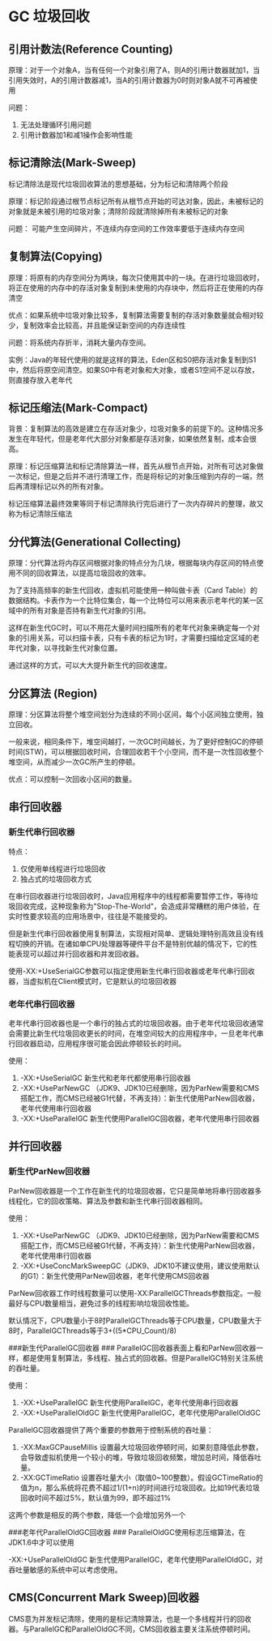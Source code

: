 # GC 垃圾回收 #
## 引用计数法(Reference Counting) ##
原理：对于一个对象A，当有任何一个对象引用了A，则A的引用计数器就加1，当引用失效时，A的引用计数器减1，当A的引用计数器为0时则对象A就不可再被使用

问题：
1. 无法处理循环引用问题
2. 引用计数器加1和减1操作会影响性能

## 标记清除法(Mark-Sweep) ##
标记清除法是现代垃圾回收算法的思想基础，分为标记和清除两个阶段

原理：标记阶段通过根节点标记所有从根节点开始的可达对象，因此，未被标记的对象就是未被引用的垃圾对象；清除阶段就清除掉所有未被标记的对象

问题：
可能产生空间碎片，不连续内存空间的工作效率要低于连续内存空间

## 复制算法(Copying) ##
原理：将原有的内存空间分为两块，每次只使用其中的一块。在进行垃圾回收时，将正在使用的内存中的存活对象复制到未使用的内存块中，然后将正在使用的内存清空

优点：如果系统中垃圾对象比较多，复制算法需要复制的存活对象数量就会相对较少，复制效率会比较高，并且能保证新空间的内存连续性

问题：将系统内存折半，消耗大量内存空间。

实例：Java的年轻代使用的就是这样的算法，Eden区和S0把存活对象复制到S1中，然后将原空间清空。如果S0中有老对象和大对象，或者S1空间不足以存放，则直接存放入老年代

## 标记压缩法(Mark-Compact) ##
背景：复制算法的高效是建立在存活对象少，垃圾对象多的前提下的。这种情况多发生在年轻代，但是老年代大部分对象都是存活对象，如果依然复制，成本会很高。

原理：标记压缩算法和标记清除算法一样，首先从根节点开始，对所有可达对象做一次标记，但是之后并不进行清理工作，而是将标记的对象压缩到内存的一端，然后再清理标记以外的所有对象。

标记压缩算法最终效果等同于标记清除执行完后进行了一次内存碎片的整理，故又称为标记清除压缩法

## 分代算法(Generational Collecting) ##
原理：分代算法将内存区间根据对象的特点分为几块，根据每块内存区间的特点使用不同的回收算法，以提高垃圾回收的效率。

为了支持高频率的新生代回收，虚拟机可能使用一种叫做卡表（Card Table）的数据结构。卡表作为一个比特位集合，每一个比特位可以用来表示老年代的某一区域中的所有对象是否持有新生代对象的引用。

这样在新生代GC时，可以不用花大量时间扫描所有的老年代对象来确定每一个对象的引用关系，可以扫描卡表，只有卡表的标记为1时，才需要扫描给定区域的老年代对象，以寻找新生代对象位置。

通过这样的方式，可以大大提升新生代的回收速度。

## 分区算法 (Region) ##
原理：分区算法将整个堆空间划分为连续的不同小区间，每个小区间独立使用，独立回收。

一般来说，相同条件下，堆空间越打，一次GC时间越长，为了更好控制GC的停顿时间(STW)，可以根据回收时间，合理回收若干个小空间，而不是一次性回收整个堆空间，从而减少一次GC所产生的停顿。

优点：可以控制一次回收小区间的数量。


## 串行回收器 ##
### 新生代串行回收器 ###
特点：
1. 仅使用单线程进行垃圾回收
2. 独占式的垃圾回收方式

在串行回收器进行垃圾回收时，Java应用程序中的线程都需要暂停工作，等待垃圾回收完成，这种现象称为"Stop-The-World"，会造成非常糟糕的用户体验，在实时性要求较高的应用场景中，往往是不能接受的。

但是新生代串行回收器使用复制算法，实现相对简单、逻辑处理特别高效且没有线程切换的开销。在诸如单CPU处理器等硬件平台不是特别优越的情况下，它的性能表现可以超过并行回收器和并发回收器。

使用-XX:+UseSerialGC参数可以指定使用新生代串行回收器或老年代串行回收器，当虚拟机在Client模式时，它是默认的垃圾回收器

### 老年代串行回收器 ###
老年代串行回收器也是一个串行的独占式的垃圾回收器。由于老年代垃圾回收通常会需要比新生代垃圾回收更长的时间，在堆空间较大的应用程序中，一旦老年代串行回收器启动，应用程序很可能会因此停顿较长的时间。

使用：
1. -XX:+UseSerialGC 新生代和老年代都使用串行回收器
2. -XX:+UseParNewGC （JDK9、JDK10已经删除，因为ParNew需要和CMS搭配工作，而CMS已经被G1代替，不再支持）：新生代使用ParNew回收器，老年代使用串行回收器
3. -XX:+UseParallelGC 新生代使用ParallelGC回收器，老年代使用串行回收器

## 并行回收器 ##
### 新生代ParNew回收器 ###
ParNew回收器是一个工作在新生代的垃圾回收器，它只是简单地将串行回收器多线程化，它的回收策略、算法及参数和新生代串行回收器相同。

使用：
1. -XX:+UseParNewGC （JDK9、JDK10已经删除，因为ParNew需要和CMS搭配工作，而CMS已经被G1代替，不再支持）：新生代使用ParNew回收器，老年代使用串行回收器
2. -XX:+UseConcMarkSweepGC（JDK9、JDK10不建议使用，建议使用默认的G1）：新生代使用ParNew回收器，老年代使用CMS回收器

ParNew回收器工作时线程数量可以使用-XX:ParallelGCThreads参数指定。一般最好与CPU数量相当，避免过多的线程影响垃圾回收性能。

默认情况下，CPU数量小于8时ParallelGCThreads等于CPU数量，CPU数量大于8时，ParallelGCThreads等于3+((5*CPU_Count)/8)

###新生代ParallelGC回收器 ###
ParallelGC回收器表面上看和ParNew回收器一样，都是使用复制算法，多线程、独占式的回收器。但是ParallelGC特别关注系统的吞吐量。

使用：
1. -XX:+UseParallelGC 新生代使用ParallelGC，老年代使用串行回收器
2. -XX:+UseParallelOldGC 新生代使用ParallelGC，老年代使用ParallelOldGC

ParallelGC回收器提供了两个重要的参数用于控制系统的吞吐量：
1. -XX:MaxGCPauseMillis 设置最大垃圾回收停顿时间，如果刻意降低此参数，会导致虚拟机使用一个较小的堆，导致垃圾回收频繁，增加总时间，降低吞吐量。
2. -XX:GCTimeRatio 设置吞吐量大小（取值0~100整数）。假设GCTimeRatio的值为n，那么系统将花费不超过1/(1+n)的时间进行垃圾回收。比如19代表垃圾回收时间不超过5%，默认值为99，即不超过1%

这两个参数是相反的两个参数，降低一个会增加另外一个

###老年代ParallelOldGC回收器 ###
ParallelOldGC使用标志压缩算法，在JDK1.6中才可以使用

-XX:+UseParallelOldGC 新生代使用ParallelGC，老年代使用ParallelOldGC，对吞吐量敏感的系统中可以考虑使用。

## CMS(Concurrent Mark Sweep)回收器 ##
CMS意为并发标记清除，使用的是标记清除算法，也是一个多线程并行的回收器。与ParallelGC和ParallelOldGC不同，CMS回收器主要关注系统停顿时间。



